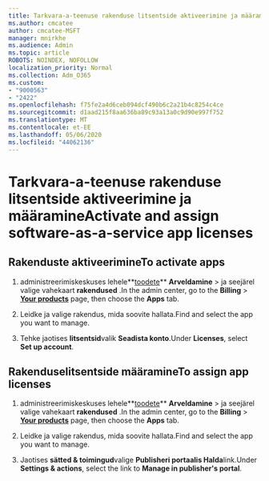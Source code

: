 ```yaml
---
title: Tarkvara-a-teenuse rakenduse litsentside aktiveerimine ja määramine
ms.author: cmcatee
author: cmcatee-MSFT
manager: mnirkhe
ms.audience: Admin
ms.topic: article
ROBOTS: NOINDEX, NOFOLLOW
localization_priority: Normal
ms.collection: Adm_O365
ms.custom:
- "9000563"
- "2422"
ms.openlocfilehash: f75fe2a4d6ceb094dcf490b6c2a21b4c8254c4ce
ms.sourcegitcommit: d1aad215f8aa636ba89c93a13a0c9d90e997f752
ms.translationtype: MT
ms.contentlocale: et-EE
ms.lasthandoff: 05/06/2020
ms.locfileid: "44062136"
---
```

# <a name="activate-and-assign-software-as-a-service-app-licenses"></a><span data-ttu-id="d9f92-102">Tarkvara-a-teenuse rakenduse litsentside aktiveerimine ja määramine</span><span class="sxs-lookup"><span data-stu-id="d9f92-102">Activate and assign software-as-a-service app licenses</span></span> 

## <a name="to-activate-apps"></a><span data-ttu-id="d9f92-103">Rakenduste aktiveerimine</span><span class="sxs-lookup"><span data-stu-id="d9f92-103">To activate apps</span></span>

1. <span data-ttu-id="d9f92-104">administreerimiskeskuses lehele**[toodete](https://go.microsoft.com/fwlink/p/?linkid=842054)** **Arveldamine** > ja seejärel valige vahekaart **rakendused** .</span><span class="sxs-lookup"><span data-stu-id="d9f92-104">In the admin center, go to the **Billing** > **[Your products](https://go.microsoft.com/fwlink/p/?linkid=842054)** page, then choose the **Apps** tab.</span></span>

2. <span data-ttu-id="d9f92-105">Leidke ja valige rakendus, mida soovite hallata.</span><span class="sxs-lookup"><span data-stu-id="d9f92-105">Find and select the app you want to manage.</span></span>

3. <span data-ttu-id="d9f92-106">Tehke jaotises **litsentsid**valik **Seadista konto**.</span><span class="sxs-lookup"><span data-stu-id="d9f92-106">Under **Licenses**, select **Set up account**.</span></span>  

## <a name="to-assign-app-licenses"></a><span data-ttu-id="d9f92-107">Rakenduselitsentside määramine</span><span class="sxs-lookup"><span data-stu-id="d9f92-107">To assign app licenses</span></span>

1. <span data-ttu-id="d9f92-108">administreerimiskeskuses lehele**[toodete](https://go.microsoft.com/fwlink/p/?linkid=842054)** **Arveldamine** > ja seejärel valige vahekaart **rakendused** .</span><span class="sxs-lookup"><span data-stu-id="d9f92-108">In the admin center, go to the **Billing** > **[Your products](https://go.microsoft.com/fwlink/p/?linkid=842054)** page, then choose the **Apps** tab.</span></span>

2. <span data-ttu-id="d9f92-109">Leidke ja valige rakendus, mida soovite hallata.</span><span class="sxs-lookup"><span data-stu-id="d9f92-109">Find and select the app you want to manage.</span></span>  

3. <span data-ttu-id="d9f92-110">Jaotises **sätted & toimingud**valige **Publisheri portaalis Halda**link.</span><span class="sxs-lookup"><span data-stu-id="d9f92-110">Under **Settings & actions**, select the link to **Manage in publisher's portal**.</span></span>